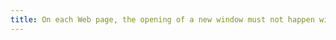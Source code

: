 ```yaml
---
title: On each Web page, the opening of a new window must not happen without user action. Has this rule been followed?
---
```


